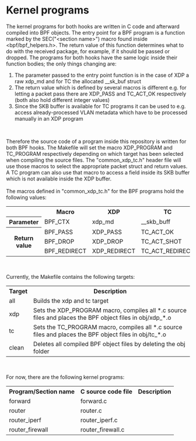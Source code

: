 # Kernel programs
The kernel programs for both hooks are written in C code and afterward compiled into BPF objects.
The entry point for a BPF program is a function marked by the SEC("&lt;section name&gt;") macro found inside <bpf/bpf_helpers.h>. The return value of this function determines what to do with the received package, for example, if it should be passed or dropped. The programs for both hooks have the same logic inside their function bodies; the only things changing are:
  1. The parameter passed to the entry point function is in the case of XDP a raw xdp_md and for TC the allocated __sk_buf struct
  2. The return value which is defined by several macros is different e.g. for letting a packet pass there are XDP_PASS and TC_ACT_OK respectively (both also hold different integer values)
  3. Since the SKB buffer is available for TC programs it can be used to e.g. access already-processed VLAN metadata which have to be processed manually in an XDP program
<br>

Therefore the source code of a program inside this repository is written for both BPF hooks. The Makefile will set the macro XDP_PROGRAM and TC_PROGRAM respectively depending on which target has been selected when compiling the source files. The "common_xdp_tc.h" header file will use those macros to select the appropriate packet struct and return values. A TC program can also use that macro to access a field inside its SKB buffer which is not available inside the XDP buffer.
<br><br>
The macros defined in "common_xdp_tc.h" for the BPF programs hold the following values:
<br>

<table>
  <tr>
    <th></th>
    <th>Macro</th>
    <th>XDP</th>
    <th>TC</th>
  </tr>
  <tr>
    <th>Parameter</th>
    <td>BPF_CTX</td>
    <td>xdp_md</td>
    <td>__skb_buff</td>
  </tr>
  <tr>
    <th rowspan="0">Return value</th>
    <td>BPF_PASS</td>
    <td>XDP_PASS</td>
    <td>TC_ACT_OK</td>
  </tr>
  <tr>
    <td>BPF_DROP</td>
    <td>XDP_DROP</td>
    <td>TC_ACT_SHOT</td>
  </tr>
  <tr>
    <td>BPF_REDIRECT</td>
    <td>XDP_REDIRECT</td>
    <td>TC_ACT_REDIRECT</td>
  </tr>
</table>
<br>

Currently, the Makefile contains the following targets:
<br>

<table>
  <tr>
    <th>Target</th>
    <th>Description</th>
  </tr>
  <tr>
    <td>all</td>
    <td>Builds the xdp and tc target</td>
  </tr>
  <tr>
    <td>xdp</td>
    <td>Sets the XDP_PROGRAM macro, compiles all *.c source files and places the BPF object files in obj/xdp_*.o</td>
  </tr>
  <tr>
    <td>tc</td>
    <td>Sets the TC_PROGRAM macro, compiles all *.c source files and places the BPF object files in obj/tc_*.o</td>
  </tr>
  <tr>
    <td>clean</td>
    <td>Deletes all compiled BPF object files by deleting the obj folder</td>
  </tr>
</table>
<br>

For now, there are the following kernel programs:
<br>

<table>
  <tr>
    <th>Program/Section name</th>
    <th>C source code file</th>
    <th>Description</th>
  </tr>
  <tr>
    <td>forward</td>
    <td>forward.c</td>
    <td></td>
  </tr>
  <tr>
    <td>router</td>
    <td>router.c</td>
    <td></td>
  </tr>
  <tr>
    <td>router_iperf</td>
    <td>router_iperf.c</td>
    <td></td>
  </tr>
  <tr>
    <td>router_firewall</td>
    <td>router_firewall.c</td>
    <td></td>
  </tr>
</table>

